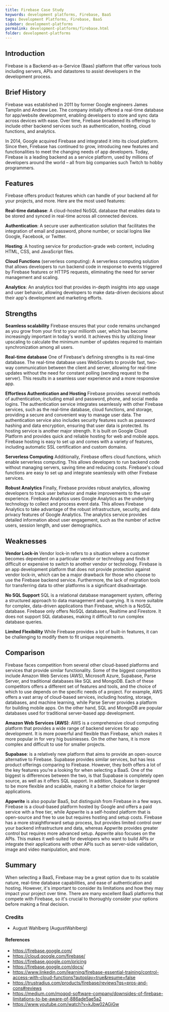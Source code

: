 ```yaml
---
title: Firebase Case Study
keywords: development platforms, Firebase, BaaS
tags: Development Platforms, Firebase, BaaS
sidebar: development-platforms
permalink: development-platforms/firebase.html
folder: development-platforms
---
```


## Introduction

Firebase is a Backend-as-a-Service (Baas) platform that offer various tools including servers, APIs and datastores to assist developers in the development process.

## Brief History

Firebase was established in 2011 by former Google engineers James Tamplin and Andrew Lee. The company initially offered a real-time database for app/website development, enabling developers to store and sync data across devices with ease. Over time, Firebase broadened its offerings to include other backend services such as authentication, hosting, cloud functions, and analytics.

In 2014, Google acquired Firebase and integrated it into its cloud platform. Since then, Firebase has continued to grow, introducing new features and functionalities to meet the changing needs of app developers. Today, Firebase is a leading backend as a service platform, used by millions of developers around the world – all from big companies such Twitch to hobby programmers.


## Features

Firebase offers product features which can handle of your backend all for your projects, and more. Here are the most used features:

**Real-time database**: A cloud-hosted NoSQL database that enables data to be stored and synced in real-time across all connected devices.

**Authentication**: A secure user authentication solution that facilitates the integration of email and password, phone number, or social logins like Google, Facebook, or Twitter.

**Hosting**: A hosting service for production-grade web content, including HTML, CSS, and JavaScript files.

**Cloud Functions** (serverless computing): A serverless computing solution that allows developers to run backend code in response to events triggered by Firebase features or HTTPS requests, eliminating the need for server management and scaling.

**Analytics**: An analytics tool that provides in-depth insights into app usage and user behavior, allowing developers to make data-driven decisions about their app's development and marketing efforts.


## Strengths

**Seamless scalability**
Firebase ensures that your code remains unchanged as you grow from your first to your millionth user, which has become increasingly important in today's world.  It achieves this by utilizing linear upscaling to calculate the minimum number of updates required to maintain synchronization among all users.

**Real-time database**
One of Firebase's defining strengths is its real-time database. The real-time database uses WebSockets to provide fast, two-way communication between the client and server, allowing for real-time updates without the need for constant polling (sending request to the server). This results in a seamless user experience and a more responsive app.

**Effortless Authentication and Hosting**
Firebase provides several methods of authentication, including email and password, phone, and social media logins. The authentication service integrates seamlessly with other Firebase services, such as the real-time database, cloud functions, and storage, providing a secure and convenient way to manage user data. The authentication service also includes security features such as password hashing and data encryption, ensuring that user data is protected.
Its hosting service is another major strength. It is built on Google Cloud Platform and provides quick and reliable hosting for web and mobile apps. Firebase hosting is easy to set up and comes with a variety of features, including automatic SSL certification and custom domains.

**Serverless Computing** 
Additionally, Firebase offers cloud functions, which enable serverless computing. This allows developers to run backend code without managing servers, saving time and reducing costs. Firebase's cloud functions are easy to set up and integrate seamlessly with other Firebase services.

**Robust Analytics**
Finally, Firebase provides robust analytics, allowing developers to track user behavior and make improvements to the user experience. Firebase Analytics uses Google Analytics as the underlying technology to collect and process event data. This allows Firebase Analytics to take advantage of the robust infrastructure, security, and data privacy features of Google Analytics. The analytics service provides detailed information about user engagement, such as the number of active users, session length, and user demographics.


## Weaknesses

**Vendor Lock-in**
Vendor lock-in refers to a situation where a customer becomes dependent on a particular vendor or technology and finds it difficult or expensive to switch to another vendor or technology. Firebase is an app development platform that does not provide protection against vendor lock-in, which can be a major drawback for those who choose to use the Firebase backend service. Furthermore, the lack of migration tools for transferring data to other platforms is a significant disadvantage.

**No SQL Support**
SQL is a relational database management system, offering a structured approach to data management and querying. It is more suitable for complex, data-driven applications than Firebase, which is a NoSQL database. Firebase only offers NoSQL databases, Realtime and Firestore. It does not support SQL databases, making it difficult to run complex database queries.

**Limited Flexibility** 
While Firebase provides a lot of built-in features, it can be challenging to modify them to fit unique requirements.


## Comparison

Firebase faces competition from several other cloud-based platforms and services that provide similar functionality. Some of the biggest competitors include Amazon Web Services (AWS), Microsoft Azure, Supabase, Parse Server, and traditional databases like SQL and MongoDB. Each of these competitors offers a different set of features and tools, and the choice of which to use depends on the specific needs of a project. For example, AWS offers a vast array of cloud-based services, including hosting, storage, databases, and machine learning, while Parse Server provides a platform for building mobile apps. On the other hand, SQL and MongoDB are popular databases used for traditional server-based app development. 

**Amazon Web Services (AWS)**: AWS is a comprehensive cloud computing platform that provides a wide range of backend services for app development. It is more powerful and flexible than Firebase, which makes it more popular in for very hig businiesses. On the other hans, it is more complex and difficult to use for smaller projects.

**Supabase**: is a relatively new platform that aims to provide an open-source alternative to Firebase. Supabase provides similar services, but has less product offerings comparing to Firebase.  However, they both offers a lot of the key features you’re a looking for when selecting a BaaS. One of the biggest is differences between the two, is that Supabase is completely open source, as well as it offers SQL support. In addition, Supabase is designed to be more flexible and scalable, making it a better choice for larger applications.

**Appwrite** is also popular BaaS, but distinguish from Firebase in a few ways. Firebase is a cloud-based platform hosted by Google and offers a paid service with a free tier, while Appwrite is a self-hosted platform that is open-source and free to use but requires hosting and setup costs. Firebase has a more straightforward setup process, but provides limited control over your backend infrastructure and data, whereas Appwrite provides greater control but requires more advanced setup. Appwrite also focuses on the APIs. This makes it well-suited for developers who want to build APIs or integrate their applications with other APIs such as server-side validation, image and video manipulation, and more.


## Summary

When selecting a BaaS, Firebase may be a great option due to its scalable nature, real-time database capabilities, and ease of authentication and hosting. However, it's important to consider its limitations and how they may impact your project over time. There are many excellent BaaS platforms that compete with Firebase, so it's crucial to thoroughly consider your options before making a final decision.

### Credits

- August Wahlberg (AugustWahlberg)

#### References

- https://firebase.google.com/
- https://cloud.google.com/firebase/ 
- https://firebase.google.com/pricing 
- https://firebase.google.com/docs/ 
- https://www.linkedin.com/learning/firebase-essential-training/control-access-with-cloud-functions?autoplay=true&resume=false 
- https://trustradius.com/products/firebase/reviews?qs=pros-and-cons#reviews 
- https://medium.com/moqod-software-company/downsides-of-firebase-limitations-to-be-aware-of-886ade5ae5a2 
- https://www.youtube.com/watch?v=kJbw02AGiGw

